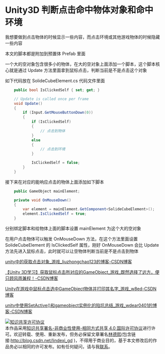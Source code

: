 # Unity3D 判断点击命中物体对象和命中环境

我想要做到点击物体的时候显示一些内容，而点击环境或其他游戏物体的时候隐藏一些内容

<!--more-->
<!-- CreateTime:5/31/2020 3:57:25 PM -->

<!-- 发布 -->

本文的脚本都是附加到预置体 Prefab 里面

一个大的空对象包含很多小的物体，在大的空对象上面添加一个脚本，这个脚本核心就是通过 Update 方法里面拿到鼠标点击，判断当前是不是点击这个对象

如下代码放在 SolideCubeElement.cs 代码文件里面

```csharp
    public bool IsClickedSelf { set; get; }

    // Update is called once per frame
    void Update()
    {
        if (Input.GetMouseButtonDown(0))
        {
            if (IsClickedSelf)
            {
            	// 点击到物体
            }
            else
            {
                // 点击到环境
            }

            IsClickedSelf = false;
        }
    }
```

接下来在对应的能响应点击的物体上面添加如下脚本

```csharp
    public GameObject mainElement;

    private void OnMouseDown()
    {
        var element = mainElement.GetComponent<SolideCubeElement>();
        element.IsClickedSelf = true;
    }
```

分别绑定脚本和给物体上面的脚本设置 mainElement 为这个大的空对象

在用户点击物体可以触发 OnMouseDown 方法，在这个方法里面设置 SolideCubeElement 的 IsClickedSelf 属性，刚好 OnMouseDown 会比 Update 方法先进入鼠标点击，此时就可以让空物体判断当前是不是点击到物体

[unity中的获取点击对象_游戏_liuzhongchao123的博客-CSDN博客](https://blog.csdn.net/liuzhongchao123/article/details/82151296 )

[【Unity 3D学习】获取鼠标点击所对应的GameObject_游戏_既然选择了远方，便只顾风雨兼程！-CSDN博客](https://blog.csdn.net/u011601165/article/details/54317390 )

[Unity在游戏中鼠标点击选中GameObject物体并打印其名字_游戏_w8ed-CSDN博客](https://blog.csdn.net/MASILEJFOAISEGJIAE/article/details/84205633?utm_medium=distribute.pc_relevant_t0.none-task-blog-BlogCommendFromMachineLearnPai2-1.nonecase&depth_1-utm_source=distribute.pc_relevant_t0.none-task-blog-BlogCommendFromMachineLearnPai2-1.nonecase )

[unity中使用SetActive()和gameobject实例化的陷坑总结_游戏_wdear0401的博客-CSDN博客](https://blog.csdn.net/wdear0401/article/details/62043171 )

<a rel="license" href="http://creativecommons.org/licenses/by-nc-sa/4.0/"><img alt="知识共享许可协议" style="border-width:0" src="https://licensebuttons.net/l/by-nc-sa/4.0/88x31.png" /></a><br />本作品采用<a rel="license" href="http://creativecommons.org/licenses/by-nc-sa/4.0/">知识共享署名-非商业性使用-相同方式共享 4.0 国际许可协议</a>进行许可。欢迎转载、使用、重新发布，但务必保留文章署名[林德熙](http://blog.csdn.net/lindexi_gd)(包含链接:http://blog.csdn.net/lindexi_gd )，不得用于商业目的，基于本文修改后的作品务必以相同的许可发布。如有任何疑问，请与我[联系](mailto:lindexi_gd@163.com)。
